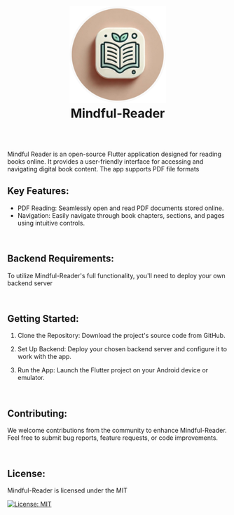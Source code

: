 <h1 align="center">
  <br>
  <img src="assets/images/Mindful-Reader-Round.png" width="220">
  <br>
  <b>Mindful-Reader</b>
  <br>
</h1>
<br>



<!-- ![alt text](assets/ScreenShot/Screenshot_1724296547.png) | ![alt text](assets/ScreenShot/Screenshot_1724296554.png) | ![alt text](assets/ScreenShot/Screenshot_1724296558.png) | ![alt text](assets/ScreenShot/Screenshot_1724296563.png)
---:|:---:|:---:|:--   -->

<br>

<p align="start"> 
    Mindful Reader is an open-source Flutter application designed for reading books online. It provides a user-friendly interface for accessing and navigating digital book content. The app supports PDF file formats
<p>


## Key Features:

* PDF Reading: Seamlessly open and read PDF documents stored online.
* Navigation: Easily navigate through book chapters, sections, and pages using intuitive controls.

<br>

## Backend Requirements:

To utilize Mindful-Reader's full functionality, you'll need to deploy your own backend server

<br>

## Getting Started:
1. Clone the Repository: Download the project's source code from GitHub.

2. Set Up Backend: Deploy your chosen backend server and configure it to work with the app.
3. Run the App: Launch the Flutter project on your Android device or emulator.

<br>

## Contributing:
We welcome contributions from the community to enhance Mindful-Reader. Feel free to submit bug reports, feature requests, or code improvements.

<br>

## License:
Mindful-Reader is licensed under the MIT 

[![License: MIT](https://img.shields.io/badge/License-MIT-yellow.svg)](https://opensource.org/licenses/MIT) 
